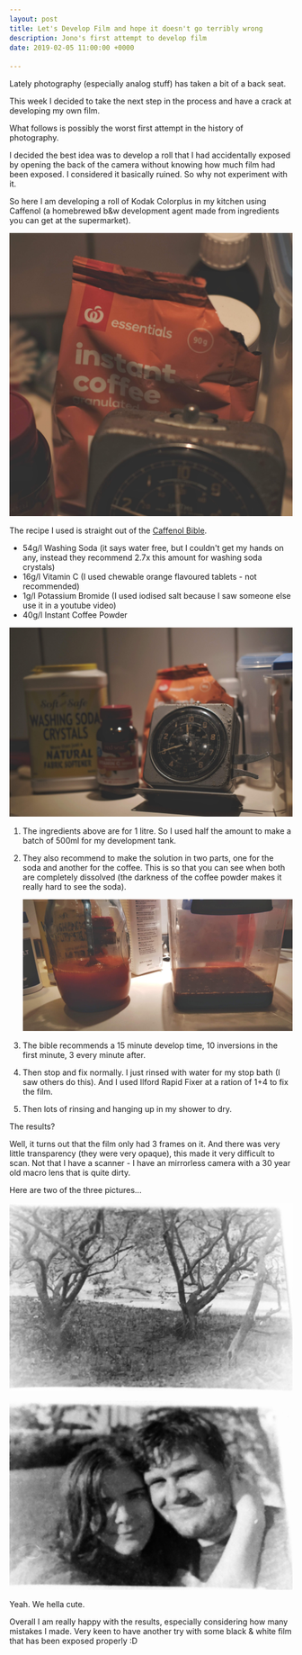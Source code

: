 ```yaml
---
layout: post
title: Let's Develop Film and hope it doesn't go terribly wrong
description: Jono's first attempt to develop film
date: 2019-02-05 11:00:00 +0000

---
```

Lately photography (especially analog stuff) has taken a bit of a back seat.

This week I decided to take the next step in the process and  have a crack at developing my own film.

What follows is possibly the worst first attempt in the history of photography.

I decided the best idea was to develop a roll that I had accidentally exposed by opening the back of the camera without knowing how much film had been exposed. I considered it basically ruined. So why not experiment with it.

So here I am developing a roll of Kodak Colorplus in my kitchen using Caffenol (a homebrewed b&w development agent made from ingredients you can get at the supermarket).

![](/public/images/2019-02-06-1.jpg)

The recipe I used is straight out of the [Caffenol Bible]().

* 54g/l Washing Soda (it says water free, but I couldn't get my hands on any, instead they recommend 2.7x this amount for washing soda crystals)
* 16g/l Vitamin C (I used chewable orange flavoured tablets - not recommended)
* 1g/l Potassium Bromide (I used iodised salt because I saw someone else use it in a youtube video)
* 40g/l Instant Coffee Powder

![](/public/images/2019-02-06-2.jpg)

1. The ingredients above are for 1 litre. So I used half the amount to make a batch of 500ml for my development tank.
2. They also recommend to make the solution in two parts, one for the soda and another for the coffee. This is so that you can see when both are completely dissolved (the darkness of the coffee powder makes it really hard to see the soda).

   ![](/public/images/2019-02-06-3.jpg)
3. The bible recommends a 15 minute develop time, 10 inversions in the first minute, 3 every minute after.
4. Then stop and fix normally. I just rinsed with water for my stop bath (I saw others do this). And I used Ilford Rapid Fixer at a ration of 1+4 to fix the film.
5. Then lots of rinsing and hanging up in my shower to dry.

The results?

Well, it turns out that the film only had 3 frames on it. And there was very little transparency (they were very opaque), this made it very difficult to scan. Not that I have a scanner - I have an mirrorless camera with a 30 year old macro lens that is quite dirty.

Here are two of the three pictures...

![](/public/images/2019-02-06-4.jpg)

![](/public/images/2019-02-06-5.jpg)

Yeah. We hella cute.

Overall I am really happy with the results, especially considering how many mistakes I made. Very keen to have another try with some black & white film that has been exposed properly :D
